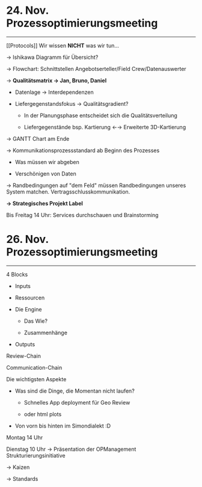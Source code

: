 # 24. Nov. Prozessoptimierungsmeeting

---
[[Protocols]]
Wir wissen __NICHT__ was wir tun...

→ Ishikawa Diagramm für Übersicht?

→ Flowchart: Schnittstellen Angebotserteller/Field Crew/Datenauswerter

→ __Qualitätsmatrix → Jan, Bruno, Daniel__

- Datenlage → Interdependenzen

- Liefergegenstandsfokus → Qualitätsgradient?
  
  - In der Planungsphase entscheidet sich die Qualitätsverteilung
  
  - Liefergegenstände bsp. Kartierung ←→ Erweiterte 3D-Kartierung

→ GANTT Chart am Ende

→ Kommunikationsprozessstandard ab Beginn des Prozesses

- Was müssen wir abgeben

- Verschönigen von Daten

→ Randbedingungen auf "dem Feld" müssen Randbedingungen unseres System matchen. Vertragsschlusskommunikation.

__→ Strategisches Projekt Label__

Bis Freitag 14 Uhr: Services durchschauen und Brainstorming





# 26. Nov. Prozessoptimierungsmeeting

---

4 Blocks

- Inputs

- Ressourcen

- Die Engine 
  
  - Das Wie?
  
  - Zusammenhänge

- Outputs



Review-Chain

Communication-Chain



Die wichtigsten Aspekte

- Was sind die Dinge, die Momentan nicht laufen?
  
  - Schnelles App deployment für Geo Review
  
  - oder html plots

- Von vorn bis hinten im Simondialekt :D 



Montag 14 Uhr 

Dienstag 10 Uhr → Präsentation der OPManagement Strukturierungsinitiative

 → Kaizen

 → Standards


